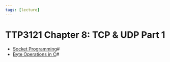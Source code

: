 ```yaml
---
tags: [lecture]
---
```


# TTP3121 Chapter 8: TCP & UDP Part 1

- [Socket Programming](202202172152.md)#
- [Byte Operations in C](202212132100.md)#
